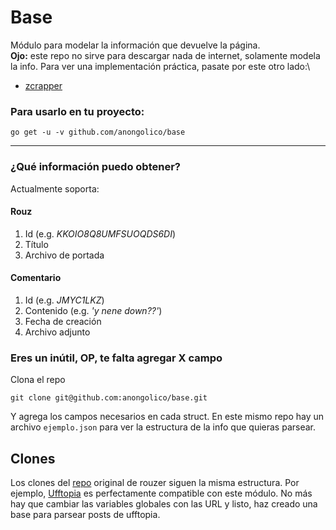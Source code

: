 # Base

Módulo para modelar la información que devuelve la página.\
**Ojo:** este repo no sirve para descargar nada de internet, solamente modela la info. Para ver una implementación práctica, pasate por este otro lado:\
- [zcrapper](https://github.com/anongolico/zcrapper)



### Para usarlo en tu proyecto:
```
go get -u -v github.com/anongolico/base
```

***

### ¿Qué información puedo obtener?

Actualmente soporta:

#### Rouz
1) Id (e.g. *KKOIO8Q8UMFSUOQDS6DI*)
2) Título
3) Archivo de portada

#### Comentario
1) Id (e.g. *JMYC1LKZ*)
2) Contenido (e.g. *'y nene down??'*)
3) Fecha de creación
4) Archivo adjunto

### Eres un inútil, OP, te falta agregar X campo
Clona el repo
```
git clone git@github.com:anongolico/base.git
```
Y agrega los campos necesarios en cada struct. En este mismo repo hay un archivo `ejemplo.json` para ver la estructura de la info que quieras parsear.


## Clones
Los clones del [repo](https://github.com/LaDevWendy/rouzer3.0) original de rouzer siguen la misma estructura. Por ejemplo, [Ufftopia](https://ufftopia.net) es perfectamente compatible con este módulo. No más hay que cambiar las variables globales con las URL y listo, haz creado una base para parsear posts de ufftopia.